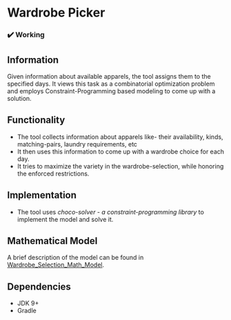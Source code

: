 # Wardrobe Picker 
### :heavy_check_mark: Working

## Information
Given information about available apparels, the tool assigns them to the specified days. It views this task as a combinatorial optimization problem and employs Constraint-Programming based modeling to come up with a solution.     
## Functionality
- The tool collects information about apparels like- their availability, kinds, matching-pairs, laundry requirements, etc
- It then uses this information to come up with a wardrobe choice for each day.
- It tries to maximize the variety in the wardrobe-selection, while honoring the enforced restrictions.
## Implementation 
- The tool uses *choco-solver - a constraint-programming library* to implement the model and solve it. 

## Mathematical Model
A brief description of the model can be found in [Wardrobe_Selection_Math_Model](Wardrobe_Selection_Math_Model.pdf).
## Dependencies
- JDK 9+
- Gradle
